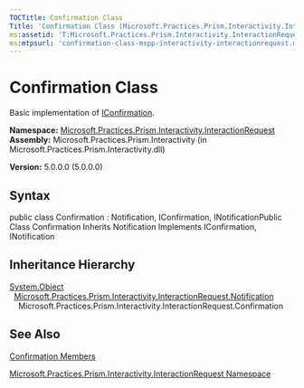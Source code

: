 ```yaml
---
TOCTitle: Confirmation Class
Title: 'Confirmation Class (Microsoft.Practices.Prism.Interactivity.InteractionRequest)'
ms:assetid: 'T:Microsoft.Practices.Prism.Interactivity.InteractionRequest.Confirmation'
ms:mtpsurl: 'confirmation-class-mspp-interactivity-interactionrequest.md'
---
```


# Confirmation Class

Basic implementation of [IConfirmation](https://msdn.microsoft.com/library/microsoft.practices.prism.interactivity.interactionrequest.iconfirmation).

**Namespace:** [Microsoft.Practices.Prism.Interactivity.InteractionRequest](https://msdn.microsoft.com/library/microsoft.practices.prism.interactivity.interactionrequest)
**Assembly:** Microsoft.Practices.Prism.Interactivity (in Microsoft.Practices.Prism.Interactivity.dll)

**Version:** 5.0.0.0 (5.0.0.0)

## Syntax
public class Confirmation : Notification, IConfirmation, INotificationPublic Class Confirmation Inherits Notification Implements IConfirmation, INotification

## Inheritance Hierarchy

[System.Object](http://msdn.microsoft.com/en-us/library/e5kfa45b)
  [Microsoft.Practices.Prism.Interactivity.InteractionRequest.Notification](https://msdn.microsoft.com/library/microsoft.practices.prism.interactivity.interactionrequest.notification)
    Microsoft.Practices.Prism.Interactivity.InteractionRequest.Confirmation

## See Also
[Confirmation Members](https://msdn.microsoft.com/allmembers.t:microsoft.practices.prism.interactivity.interactionrequest.confirmation)

[Microsoft.Practices.Prism.Interactivity.InteractionRequest Namespace](https://msdn.microsoft.com/library/microsoft.practices.prism.interactivity.interactionrequest)

